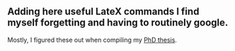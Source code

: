 ## Adding here useful LateX commands I find myself forgetting and having to routinely google.

Mostly, I figured these out when compiling my [PhD thesis](https://github.com/annacuomo/PhD_Thesis/).
